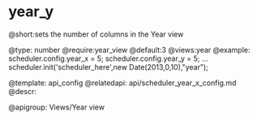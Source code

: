 year_y
=============
@short:sets the number of columns in the Year view
	

@type: number
@require:year_view
@default:3
@views:year
@example:
scheduler.config.year_x = 5;
scheduler.config.year_y = 5;
...
scheduler.init('scheduler_here',new Date(2013,0,10),"year");


@template:	api_config
@relatedapi:
	api/scheduler_year_x_config.md
@descr:

@apigroup: Views/Year view